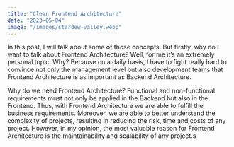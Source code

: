 ```yaml
---
title: "Clean Frontend Architecture"
date: "2023-05-04"
image: "/images/stardew-valley.webp"
---
```


In this post, I will talk about some of those concepts. But firstly, why do I want to talk about Frontend Architecture? Well, for me it’s an extremely personal topic. Why? Because on a daily basis, I have to fight really hard to convince not only the management level but also development teams that Frontend Architecture is as important as Backend Architecture.

Why do we need Frontend Architecture?
Functional and non-functional requirements must not only be applied in the Backend but also in the Frontend. Thus, with Frontend Architecture we are able to fulfill the business requirements. Moreover, we are able to better understand the complexity of projects, resulting in reducing the risk, time and costs of any project. However, in my opinion, the most valuable reason for Frontend Architecture is the maintainability and scalability of any project.s
